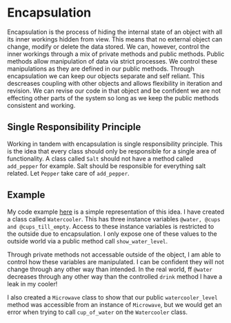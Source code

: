 # Encapsulation

Encapsulation is the process of hiding the internal state of an object with all its inner workings hidden from view. This means that no external object can change, modify or delete the data stored.  We can, however, control the inner workings through a mix of private methods and public methods. Public methods allow manipulation of data via strict processes. We control these manipulations as they are defined in our public methods. Through encapsulation we can keep our objects separate and self reliant. This descreases coupling with other objects and allows flexibility in iteration and revision. We can revise our code in that object and be confident we are not effecting other parts of the system so long as we keep the public methods consistent and working.

## Single Responsibility Principle

Working in tandem with encapsulation is single responsibility principle.  This is the idea that every class should only be responsible for a single area of functionality. A class called ```Salt``` should not have a method called ```add_pepper``` for example. Salt should be responsible for everything salt related. Let ```Pepper``` take care of ```add_pepper```.

## Example

My code example [here](encapsulation.rb) is a simple representation of this idea. I have created a class called ```Watercooler```. This has three instance variables ```@water, @cups and @cups_till_empty```.
Access to these instance variables is restricted to the outside due to encapsulation. I only expose one of these values to the outside world via a public method call ```show_water_level```.

Through private methods not accessable outside of the object, I am able to control how these variables are manipulated. I can be confident they will not change through any other way than intended. In the real world, ff ```@water``` decreases through any other way than the controlled ```drink``` method I have a leak in my cooler!

I also created a ```Microwave``` class to show that our public ```watercooler_level``` method was accessible from an instance of ```Microwave```, but we would get an error when trying to call ```cup_of_water``` on the ```Watercooler``` class.